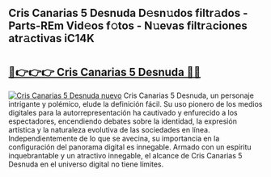 ## Cris Canarias 5 Desnuda D𝚎sn𝚞dos filtr𝚊dos - Parts-REm Vid𝚎os f𝚘tos - N𝚞evas filtr𝚊ciones atr𝚊ctivas iC14K

# <h2><a href="http://mb49xpi.tromn.icu/?c=Cris+Canarias+5+Desnuda">🔗👉👉👉 Cris Canarias 5 Desnuda 🔗🔗</a></h2>

[![Cris Canarias 5 Desnuda nuevo](https://i.imgur.com/pEAQMta.gif)](http://mb49xpi.tromn.icu/?c=Cris+Canarias+5+Desnuda)
Cris Canarias 5 Desnuda, un personaje intrigante y polémico, elude la definición fácil. Su uso pionero de los medios digitales para la autorrepresentación ha cautivado y enfurecido a los espectadores, encendiendo debates sobre la identidad, la expresión artística y la naturaleza evolutiva de las sociedades en línea. Independientemente de lo que se avecina, su importancia en la configuración del panorama digital es innegable. Armado con un espíritu inquebrantable y un atractivo innegable, el alcance de Cris Canarias 5 Desnuda en el universo digital no tiene límites.
